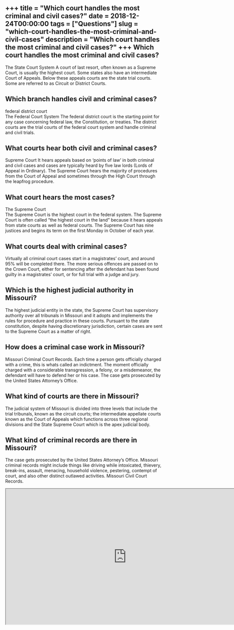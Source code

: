 +++
title = "Which court handles the most criminal and civil cases?"
date = 2018-12-24T00:00:00
tags = ["Questions"]
slug = "which-court-handles-the-most-criminal-and-civil-cases"
description = "Which court handles the most criminal and civil cases?"
+++
Which court handles the most criminal and civil cases?
------------------------------------------------------

The State Court System A court of last resort, often known as a Supreme Court, is usually the highest court. Some states also have an intermediate Court of Appeals. Below these appeals courts are the state trial courts. Some are referred to as Circuit or District Courts.

Which branch handles civil and criminal cases?
----------------------------------------------

federal district court  
The Federal Court System The federal district court is the starting point for any case concerning federal law, the Constitution, or treaties. The district courts are the trial courts of the federal court system and handle criminal and civil trials.

What courts hear both civil and criminal cases?
-----------------------------------------------

Supreme Court It hears appeals based on ‘points of law’ in both criminal and civil cases and cases are typically heard by five law lords (Lords of Appeal in Ordinary). The Supreme Court hears the majority of procedures from the Court of Appeal and sometimes through the High Court through the leapfrog procedure.

What court hears the most cases?
--------------------------------

The Supreme Court  
The Supreme Court is the highest court in the federal system. The Supreme Court is often called “the highest court in the land” because it hears appeals from state courts as well as federal courts. The Supreme Court has nine justices and begins its term on the first Monday in October of each year.

What courts deal with criminal cases?
-------------------------------------

Virtually all criminal court cases start in a magistrates’ court, and around 95% will be completed there. The more serious offences are passed on to the Crown Court, either for sentencing after the defendant has been found guilty in a magistrates’ court, or for full trial with a judge and jury.

Which is the highest judicial authority in Missouri?
----------------------------------------------------

The highest judicial entity in the state, the Supreme Court has supervisory authority over all tribunals in Missouri and it adopts and implements the rules for procedure and practice in these courts. Pursuant to the state constitution, despite having discretionary jurisdiction, certain cases are sent to the Supreme Court as a matter of right.

How does a criminal case work in Missouri?
------------------------------------------

Missouri Criminal Court Records. Each time a person gets officially charged with a crime, this is whats called an indictment. The moment officially charged with a considerable transgression, a felony, or a misdemeanor, the defendant will have to defend her or his case. The case gets prosecuted by the United States Attorney’s Office.

What kind of courts are there in Missouri?
------------------------------------------

The judicial system of Missouri is divided into three levels that include the trial tribunals, known as the circuit courts; the intermediate appellate courts known as the Court of Appeals which functions across three regional divisions and the State Supreme Court which is the apex judicial body.

What kind of criminal records are there in Missouri?
----------------------------------------------------

The case gets prosecuted by the United States Attorney’s Office. Missouri criminal records might include things like driving while intoxicated, thievery, break-ins, assault, menacing, household violence, pestering, contempt of court, and also other distinct outlawed activities. Missouri Civil Court Records.

<iframe allow="accelerometer; autoplay; clipboard-write; encrypted-media; gyroscope; picture-in-picture" allowfullscreen="" class="__youtube_prefs__  epyt-is-override  no-lazyload" data-no-lazy="1" data-origheight="433" data-origwidth="770" data-skipgform_ajax_framebjll="" height="433" id="_ytid_81994" loading="lazy" src="https://www.youtube.com/embed/MSu-H24Qa34?enablejsapi=1&autoplay=0&cc_load_policy=0&cc_lang_pref=&iv_load_policy=1&loop=0&modestbranding=0&rel=1&fs=1&playsinline=0&autohide=2&theme=dark&color=red&controls=1&" title="YouTube player" width="770"></iframe>